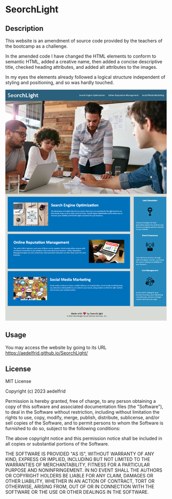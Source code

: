 # SeorchLight

## Description
This website is an amendment of source code provided by the teachers of the bootcamp as a challenge.

In the amended code I have changed the HTML elements to conform to semantic HTML, added a creative name, then added a concise descriptive title, checked heading attributes, and added alt attributes to the images.

In my eyes the elements already followed a logical structure independent of styling and positioning,
and so was hardly touched.

<img src=.\assets\images\_C__Users_ubers_Downloads_bootcamp_module1_index.html.png>

## Usage

You may access the website by going to its URL https://aedelfrid.github.io/SeorchLight/

## License

MIT License

Copyright (c) 2023 aedelfrid

Permission is hereby granted, free of charge, to any person obtaining a copy
of this software and associated documentation files (the "Software"), to deal
in the Software without restriction, including without limitation the rights
to use, copy, modify, merge, publish, distribute, sublicense, and/or sell
copies of the Software, and to permit persons to whom the Software is
furnished to do so, subject to the following conditions:

The above copyright notice and this permission notice shall be included in all
copies or substantial portions of the Software.

THE SOFTWARE IS PROVIDED "AS IS", WITHOUT WARRANTY OF ANY KIND, EXPRESS OR
IMPLIED, INCLUDING BUT NOT LIMITED TO THE WARRANTIES OF MERCHANTABILITY,
FITNESS FOR A PARTICULAR PURPOSE AND NONINFRINGEMENT. IN NO EVENT SHALL THE
AUTHORS OR COPYRIGHT HOLDERS BE LIABLE FOR ANY CLAIM, DAMAGES OR OTHER
LIABILITY, WHETHER IN AN ACTION OF CONTRACT, TORT OR OTHERWISE, ARISING FROM,
OUT OF OR IN CONNECTION WITH THE SOFTWARE OR THE USE OR OTHER DEALINGS IN THE
SOFTWARE.
